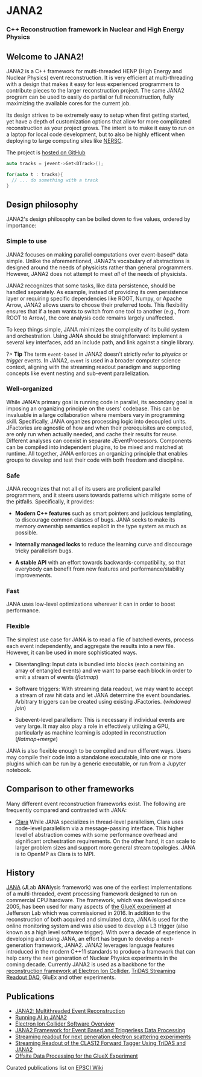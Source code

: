 
# JANA2

### C++ Reconstruction framework in Nuclear and High Energy Physics

## Welcome to JANA2!

JANA2 is a C++ framework for multi-threaded HENP (High Energy and Nuclear Physics)  event reconstruction.
It is very efficient at multi-threading with a design that makes it easy for less experienced programmers
to contribute pieces to the larger reconstruction project. The same JANA2 program can be used to easily
do partial or full reconstruction, fully maximizing the available cores for the current job.

Its design strives to be extremely easy to setup when first getting started, yet have a depth of customization
options that allow for more complicated reconstruction as your project grows. The intent is to make it easy to
run on a laptop for local code development, but to also be highly efficent when deploying to large computing
sites like [NERSC](http://www.nersc.gov/ ":target=_blank").

The project is [hosted on GitHub](https://github.com/JeffersonLab/JANA2)

```cpp
auto tracks = jevent->Get<DTrack>();

for(auto t : tracks){
  // ... do something with a track
}
```


## Design philosophy

JANA2's design philosophy can be boiled down to five values, ordered by importance:

### Simple to use

JANA2 focuses on making parallel computations over event-based\* data simple. 
Unlike the aforementioned, JANA2's vocabulary of abstractions is designed around the needs of physicists rather than 
general programmers. However, JANA2 does not attempt to meet _all_ of the needs of physicists.

JANA2 recognizes that some tasks, like data persistence, should be handled separately. 
As example, instead of providing its own persistence layer or requiring specific dependencies like ROOT, Numpy, or Apache Arrow, 
JANA2 allows users to choose their preferred tools. 
This flexibility ensures that if a team wants to switch from one tool to another (e.g., from ROOT to Arrow), 
the core analysis code remains largely unaffected.

To keep things simple, JANA minimizes the complexity of its build system and orchestration. 
Using JANA should be straightforward: implement a several key interfaces, add an include path, and link against a single library.

?> **Tip** The term `event-based` in JANA2 doesn't strictly refer to _physics_ or _trigger_ events. 
In JANA2, `event` is used in a broader computer science context, aligning with the streaming readout paradigm 
and supporting concepts like event nesting and sub-event parallelization.


### Well-organized

While JANA's primary goal is running code in parallel, its secondary goal is imposing an organizing principle on the users' codebase. 
This can be invaluable in a large collaboration where members vary in programming skill. Specifically, 
JANA organizes processing logic into decoupled units. JFactories are agnostic of how and when their prerequisites are 
computed, are only run when actually needed, and cache their results for reuse. Different analyses can coexist in separate
JEventProcessors. Components can be compiled into independent plugins, to be mixed and matched at runtime. All together, 
JANA enforces an organizing principle that enables groups to develop and test their code with both freedom and discipline.


### Safe

JANA recognizes that not all of its users are proficient parallel programmers, and it steers users towards patterns which
mitigate some of the pitfalls. Specifically, it provides:

- **Modern C++ features** such as smart pointers and judicious templating, to discourage common classes of bugs. JANA seeks to
make its memory ownership semantics explicit in the type system as much as possible.

- **Internally managed locks** to reduce the learning curve and discourage tricky parallelism bugs.

- **A stable API** with an effort towards backwards-compatibility, so that everybody can benefit from new features
and performance/stability improvements.


### Fast

JANA uses low-level optimizations wherever it can in order to boost performance. 

### Flexible

The simplest use case for JANA is to read a file of batched events, process each event independently, and aggregate 
the results into a new file. However, it can be used in more sophisticated ways. 

- Disentangling: Input data is bundled into blocks (each containing an array of entangled events) and we want to 
parse each block in order to emit a stream of events (_flatmap_)

- Software triggers: With streaming data readout, we may want to accept a stream of raw hit data and let JANA 
determine the event boundaries. Arbitrary triggers can be created using existing JFactories. (_windowed join_)

- Subevent-level parallelism: This is necessary if individual events are very large. It may also play a role in 
effectively utilizing a GPU, particularly as machine learning is adopted in reconstruction (_flatmap+merge_)

JANA is also flexible enough to be compiled and run different ways. Users may compile their code into a standalone 
executable, into one or more plugins which can be run by a generic executable, or run from a Jupyter notebook. 


## Comparison to other frameworks

Many different event reconstruction frameworks exist. The following are frequently compared and contrasted with JANA:

- [Clara](https://claraweb.jlab.org/clara/) While JANA specializes in thread-level parallelism, Clara
 uses node-level parallelism via a message-passing interface. This higher level of abstraction comes with some performance
 overhead and significant orchestration requirements. On the other hand, it can scale to larger problem sizes and 
 support more general stream topologies. JANA is to OpenMP as Clara is to MPI.
 

## History

[JANA](https://halldweb.jlab.org/DocDB/0011/001133/002/Multithreading_lawrence.pdf) (**J**Lab **ANA**lysis framework) 
was one of the earliest implementations of a multi-threaded, event processing framework designed to run on commercial
CPU hardware. The framework, which was developed since 2005, has been used for many aspects of [the GlueX experiment](https://arxiv.org/abs/1911.11239)
at Jefferson Lab which was commissioned in 2016. In addition to the reconstruction of both
acquired and simulated data, JANA is used for the online monitoring system and was also used
to develop a L3 trigger (also known as a high level software trigger). With over a decade of
experience in developing and using JANA, an effort has begun to develop a next-generation
framework, JANA2. JANA2 leverages language features introduced in the modern C++11 standards
to produce a framework that can help carry the next generation of Nuclear Physics experiments
in the coming decade. Currently JANA2 is used as a backbone for the 
[reconstruction framework at Electron Ion Collider](https://github.com/eic/EICrecon), 
[TriDAS Streaming Readout DAQ](https://arxiv.org/abs/2104.11388),
GluEx and other experiments. 


## Publications

- [JANA2: Multithreaded Event Reconstruction](https://indico.cern.ch/event/708041/papers/3276151/files/9134-JANA2___ACAT2019_Proceedings.pdf)
- [Running AI in JANA2](https://indico.cern.ch/event/1238718/contributions/5431992/attachments/2691231/4670186/2023-07-27_Running-AI-in-JANA2.pdf)
- [Electron Ion Collider Software Overview](https://www.epj-conferences.org/articles/epjconf/pdf/2024/05/epjconf_chep2024_03011.pdf)
- [JANA2 Framework for Event Based and Triggerless Data Processing](https://doi.org/10.1051/epjconf/202024501022)
- [Streaming readout for next generation electron scattering experiments](https://arxiv.org/abs/2202.03085)
- [Streaming Readout of the CLAS12 Forward Tagger Using TriDAS and JANA2](https://arxiv.org/abs/2104.11388)
- [Offsite Data Processing for the GlueX Experiment](https://doi.org/10.1051/epjconf/202024507037)

Curated publications list on [EPSCI Wiki](https://wiki.jlab.org/epsciwiki/index.php/EPSCI_publications_page)
